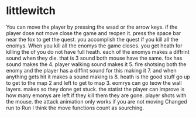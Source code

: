# littlewitch
You can move the player by pressing the wsad or the arrow keys.
if the player dose not move close the game and reopen it.
press the space bar near the fox to get the quest.
you accomplish the quest if you kill all the enomys.
When you kill all the enomys the game closes.
you get heath for killing the of you do not have full heath.
each of the enomys makes a diffrint sound when they die. that is 3 sound both mouse have the same.
fox has sound makes the 4.
player walking sound makes it 5.
fire shotsing both the enomy and the player has a diffint sound for this making it 7.
and when anything gets hit it makes a sound making is 8.
heath is the good stuff go up to get to the map 2 and left to get to map 3.
eomrys can go teow the wall layers. makes so they done get stuck.
the statist the player can improve is how many emonys are left if they kill them they are gone.
player shots with the mouse.
the attack animation only works if you are not moving
Changed run to Run
I think the move functions count as sourching.
